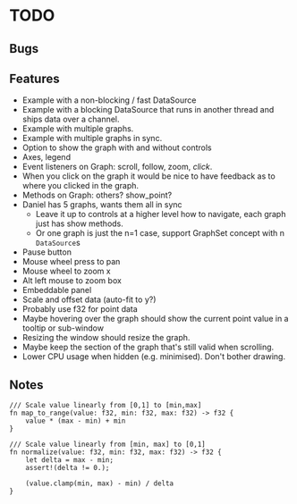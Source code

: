 # TODO

## Bugs

## Features
* Example with a non-blocking / fast DataSource
* Example with a blocking DataSource that runs in another thread and ships data over a channel.
* Example with multiple graphs.
* Example with multiple graphs in sync.
* Option to show the graph with and without controls
* Axes, legend
* Event listeners on Graph: scroll, follow, zoom, _click_.
* When you click on the graph it would be nice to have feedback as to
  where you clicked in the graph.
* Methods on Graph: others? show_point?
* Daniel has 5 graphs, wants them all in sync
  * Leave it up to controls at a higher level how to navigate, each graph just has show methods.
  * Or one graph is just the n=1 case, support GraphSet concept with n `DataSource`s
* Pause button
* Mouse wheel press to pan
* Mouse wheel to zoom x
* Alt left mouse to zoom box
* Embeddable panel
* Scale and offset data (auto-fit to y?)
* Probably use f32 for point data
* Maybe hovering over the graph should show the current point value in a tooltip or sub-window
* Resizing the window should resize the graph.
* Maybe keep the section of the graph that's still valid when scrolling.
* Lower CPU usage when hidden (e.g. minimised). Don't bother drawing.

## Notes

```
/// Scale value linearly from [0,1] to [min,max]
fn map_to_range(value: f32, min: f32, max: f32) -> f32 {
    value * (max - min) + min
}

/// Scale value linearly from [min, max] to [0,1]
fn normalize(value: f32, min: f32, max: f32) -> f32 {
    let delta = max - min;
    assert!(delta != 0.);

    (value.clamp(min, max) - min) / delta
}
```
